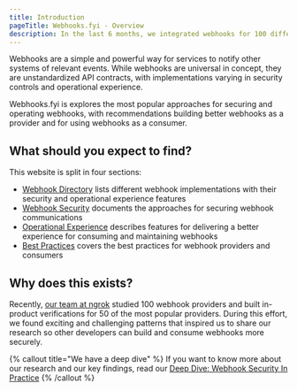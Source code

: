 ```yaml
---
title: Introduction
pageTitle: Webhooks.fyi - Overview
description: In the last 6 months, we integrated webhooks for 100 different systems. This website shows the good, the bad, and the ugly plus our learnings on webhook security.
---
```


Webhooks are a simple and powerful way for services to notify other systems of relevant events. While webhooks are universal in concept, they are unstandardized API contracts, with implementations varying in security controls and operational experience.

Webhooks.fyi is explores the most popular approaches for securing and operating webhooks, with recommendations building better webhooks as a provider and for using webhooks as a consumer.

## What should you expect to find?

This website is split in four sections:

- [Webhook Directory](/docs/webhook-directory) lists different webhook implementations with their security and operational experience features
- [Webhook Security](/security/intro) documents the approaches for securing webhook communications
- [Operational Experience](/ops-experience/intro) describes features for delivering a better experience for consuming and maintaining webhooks
- [Best Practices](/best-practices/intro) covers the best practices for webhook providers and consumers

## Why does this exists?

Recently, [our team at ngrok](https://ngrok.com/) studied 100 webhook providers and built in-product verifications for 50 of the most popular providers. During this effort, we found exciting and challenging patterns that inspired us to share our research so other developers can build and consume webhooks more securely.

{% callout title="We have a deep dive" %}
If you want to know more about our research and our key findings, read our [Deep Dive: Webhook Security In Practice](https://blog.ngrok.com)
{% /callout %}

[comment]: <TODO: @caseysoftware: update for the actual link to the blog post>
